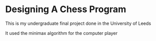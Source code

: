 # Designing A Chess Program
This is my undergraduate final project done in the University of Leeds

It used the minimax algorithm for the computer player
